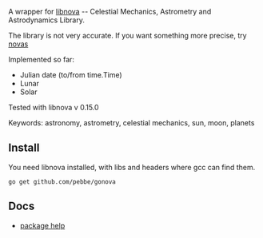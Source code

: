 A wrapper for [libnova](http://libnova.sourceforge.net/) -- Celestial Mechanics, Astrometry and Astrodynamics Library.

The library is not very accurate. If you want something more precise,
try [novas](https://github.com/pebbe/novas)

Implemented so far:
 * Julian date  (to/from time.Time)
 * Lunar
 * Solar

Tested with libnova v 0.15.0

Keywords: astronomy, astrometry, celestial mechanics, sun, moon, planets

## Install

You need libnova installed, with libs and headers where gcc can find them.

    go get github.com/pebbe/gonova

## Docs

 * [package help](http://godoc.org/github.com/pebbe/gonova)

